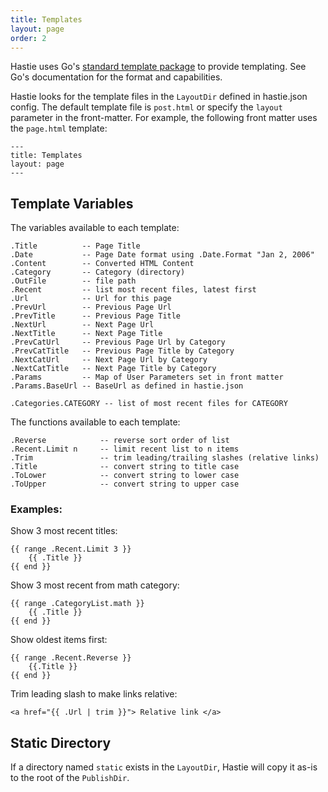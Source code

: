 ```yaml
---
title: Templates
layout: page
order: 2
---
```


Hastie uses Go's [standard template package](https://golang.org/pkg/text/template/) to provide templating. See Go's documentation for the format and capabilities.

Hastie looks for the template files in the `LayoutDir` defined in hastie.json config. The default template file is `post.html` or specify the `layout` parameter in the front-matter. For example, the following front matter uses the `page.html` template:

```
---
title: Templates
layout: page
---
```

## Template Variables

The variables available to each template:

    .Title          -- Page Title
    .Date           -- Page Date format using .Date.Format "Jan 2, 2006"
    .Content        -- Converted HTML Content
    .Category       -- Category (directory)
    .OutFile        -- file path
    .Recent         -- list most recent files, latest first
    .Url            -- Url for this page
    .PrevUrl        -- Previous Page Url
    .PrevTitle      -- Previous Page Title
    .NextUrl        -- Next Page Url
    .NextTitle      -- Next Page Title
    .PrevCatUrl     -- Previous Page Url by Category
    .PrevCatTitle   -- Previous Page Title by Category
    .NextCatUrl     -- Next Page Url by Category
    .NextCatTitle   -- Next Page Title by Category
    .Params         -- Map of User Parameters set in front matter
    .Params.BaseUrl -- BaseUrl as defined in hastie.json

    .Categories.CATEGORY -- list of most recent files for CATEGORY


The functions available to each template:

    .Reverse            -- reverse sort order of list
    .Recent.Limit n     -- limit recent list to n items
    .Trim               -- trim leading/trailing slashes (relative links)
	.Title              -- convert string to title case
	.ToLower            -- convert string to lower case
	.ToUpper            -- convert string to upper case


### Examples:

Show 3 most recent titles:

    {{ range .Recent.Limit 3 }}
        {{ .Title }}
    {{ end }}

Show 3 most recent from math category:

    {{ range .CategoryList.math }}
        {{ .Title }}
    {{ end }}

Show oldest items first:

    {{ range .Recent.Reverse }}
        {{.Title }}
    {{ end }}

Trim leading slash to make links relative:

    <a href="{{ .Url | trim }}"> Relative link </a>


## Static  Directory

If a directory named `static` exists in the `LayoutDir`, Hastie will copy it as-is to the root of the `PublishDir`.
